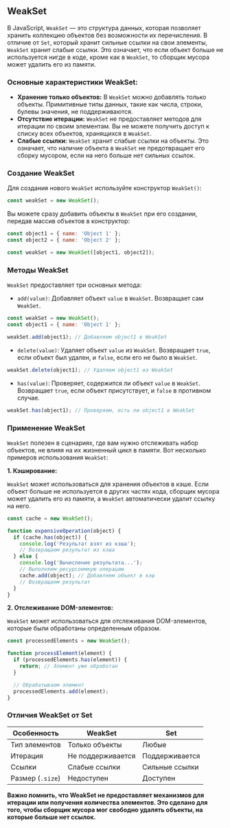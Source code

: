 ## WeakSet

В JavaScript, `WeakSet` — это структура данных, которая позволяет хранить коллекцию объектов без возможности их перечисления. В отличие от `Set`, который хранит сильные ссылки на свои элементы, `WeakSet` хранит слабые ссылки. Это означает, что если объект больше не используется нигде в коде, кроме как в `WeakSet`, то сборщик мусора может удалить его из памяти. 

### Основные характеристики WeakSet:

- **Хранение только объектов:** В `WeakSet` можно добавлять только объекты. Примитивные типы данных, такие как числа, строки, булевы значения, не поддерживаются. 
- **Отсутствие итерации:** `WeakSet` не предоставляет методов для итерации по своим элементам.  Вы не можете получить доступ к списку всех объектов, хранящихся в `WeakSet`.
- **Слабые ссылки:**  `WeakSet` хранит слабые ссылки на объекты. Это означает, что наличие объекта в `WeakSet` не предотвращает его сборку мусором, если на него больше нет сильных ссылок.

### Создание WeakSet

Для создания нового `WeakSet` используйте конструктор `WeakSet()`:

```javascript
const weakSet = new WeakSet();
```

Вы можете сразу добавить объекты в `WeakSet` при его создании, передав массив объектов в конструктор:

```javascript
const object1 = { name: 'Object 1' };
const object2 = { name: 'Object 2' };

const weakSet = new WeakSet([object1, object2]);
```

### Методы WeakSet

`WeakSet` предоставляет три основных метода:

- `add(value)`: Добавляет объект `value` в `WeakSet`. Возвращает сам `WeakSet`.

```javascript
const weakSet = new WeakSet();
const object1 = { name: 'Object 1' };

weakSet.add(object1); // Добавляем object1 в WeakSet
```

- `delete(value)`: Удаляет объект `value` из `WeakSet`.  Возвращает `true`, если объект был удален, и `false`, если его не было в `WeakSet`.

```javascript
weakSet.delete(object1); // Удаляем object1 из WeakSet
```

- `has(value)`: Проверяет, содержится ли объект `value` в `WeakSet`. Возвращает `true`, если объект присутствует, и `false` в противном случае.

```javascript
weakSet.has(object1); // Проверяем, есть ли object1 в WeakSet
```

### Применение WeakSet

`WeakSet` полезен в сценариях, где вам нужно отслеживать набор объектов, не влияя на их жизненный цикл в памяти. Вот несколько примеров использования `WeakSet`:

**1. Кэширование:**

`WeakSet` может использоваться для хранения объектов в кэше. Если объект больше не используется в других частях кода, сборщик мусора может удалить его из памяти, а `WeakSet` автоматически удалит ссылку на него. 

```javascript
const cache = new WeakSet();

function expensiveOperation(object) {
  if (cache.has(object)) {
    console.log('Результат взят из кэша');
    // Возвращаем результат из кэша
  } else {
    console.log('Вычисление результата...');
    // Выполняем ресурсоемкую операцию
    cache.add(object); // Добавляем объект в кэш
    // Возвращаем результат
  }
}
```

**2. Отслеживание DOM-элементов:**

`WeakSet` может использоваться для отслеживания DOM-элементов, которые были обработаны определенным образом. 

```javascript
const processedElements = new WeakSet();

function processElement(element) {
  if (processedElements.has(element)) {
    return; // Элемент уже обработан
  }

  // Обрабатываем элемент
  processedElements.add(element);
}
```

### Отличия WeakSet от Set

| Особенность      | WeakSet                      | Set                         |
|-----------------|-------------------------------|-----------------------------|
| Тип элементов     | Только объекты                | Любые                       |
| Итерация        | Не поддерживается           | Поддерживается             |
| Ссылки         | Слабые ссылки                 | Сильные ссылки              |
| Размер (`.size`) | Недоступен                  | Доступен                    |

**Важно помнить, что WeakSet не предоставляет механизмов для итерации или получения количества элементов. Это сделано для того, чтобы сборщик мусора мог свободно удалять объекты, на которые больше нет ссылок.** 
